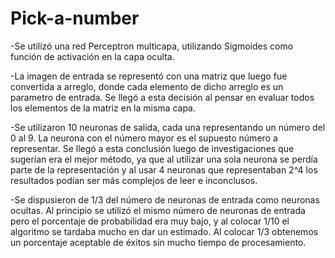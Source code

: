# Pick-a-number

-Se utilizó una red Perceptron multicapa, utilizando Sigmoides como función de activación en la capa oculta.

-La imagen de entrada se representó con una matriz que luego fue convertida a arreglo, donde cada elemento de dicho arreglo es un parametro de entrada. Se llegó a esta decisión al pensar en evaluar todos los elementos de la matriz en la misma capa.

-Se utilizaron 10 neuronas de salida, cada una representando un número del 0 al 9. La neurona con el número mayor es el supuesto número a representar. Se llegó a esta conclusión luego de investigaciones que sugerían era el mejor método, ya que al utilizar una sola neurona se perdía parte de la representación y al usar 4 neuronas que representaban 2^4 los resultados podían ser más complejos de leer e inconclusos.

-Se dispusieron de 1/3 del número de neuronas de entrada como neuronas ocultas. Al principio se utilizó el mismo número de neuronas de entrada pero el porcentaje de probabilidad era muy bajo, y al colocar 1/10 el algoritmo se tardaba mucho en dar un estimado. Al colocar 1/3 obtenemos un porcentaje aceptable de éxitos sin mucho tiempo de procesamiento.
